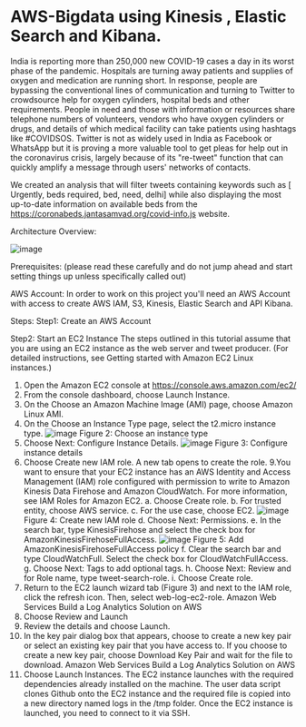 # AWS-Bigdata using Kinesis , Elastic Search and Kibana.

India is reporting more than 250,000 new COVID-19 cases a day in its worst phase of the pandemic. Hospitals are turning away patients and supplies of oxygen and medication are running short.
In response, people are bypassing the conventional lines of communication and turning to Twitter to crowdsource help for oxygen cylinders, hospital beds and other requirements.
People in need and those with information or resources share telephone numbers of volunteers, vendors who have oxygen cylinders or drugs, and details of which medical facility can take patients using hashtags like #COVIDSOS. Twitter is not as widely used in India as Facebook or WhatsApp but it is proving a more valuable tool to get pleas for help out in the coronavirus crisis, largely because of its "re-tweet" function that can quickly amplify a message through users' networks of contacts.

We created an analysis that will filter tweets containing keywords such as [ Urgently, beds required, bed, need, delhi] while also displaying the most up-to-date information on available beds from the https://coronabeds.jantasamvad.org/covid-info.js website.

Architecture Overview:

![image](https://user-images.githubusercontent.com/34096576/117728033-b9325f00-b19d-11eb-9545-98468e4243c0.png)

Prerequisites:
(please read these carefully and do not jump ahead and start setting things up unless specifically called out)

AWS Account:
In order to work on this project you'll need an AWS Account with access to create AWS IAM, S3, Kinesis, Elastic Search and API Kibana. 

Steps:
Step1: Create an AWS Account


Step2: Start an EC2 Instance
The steps outlined in this tutorial assume that you are using an EC2 instance as the
web server and tweet producer. (For detailed instructions, see Getting started with
Amazon EC2 Linux instances.)
1. Open the Amazon EC2 console at https://console.aws.amazon.com/ec2/
2. From the console dashboard, choose Launch Instance. 
3. On the Choose an Amazon Machine Image (AMI) page, choose Amazon
Linux AMI.
4. On the Choose an Instance Type page, select the t2.micro instance type.
![image](https://user-images.githubusercontent.com/34096576/117732459-c9017180-b1a4-11eb-8b23-f89ef7f6dcdd.png)
                                            Figure 2: Choose an instance type
6. Choose Next: Configure Instance Details.
![image](https://user-images.githubusercontent.com/34096576/117732773-47f6aa00-b1a5-11eb-9c38-776979d07e82.png)
                                           Figure 3: Configure instance details
8. Choose Create new IAM role. A new tab opens to create the role.
9.You want to ensure that your EC2 instance has an AWS Identity and Access
Management (IAM) role configured with permission to write to Amazon Kinesis
Data Firehose and Amazon CloudWatch. For more information, see IAM Roles
for Amazon EC2.
a. Choose Create role.
b. For trusted entity, choose AWS service.
c. For the use case, choose EC2.
![image](https://user-images.githubusercontent.com/34096576/117732948-973cda80-b1a5-11eb-81cf-1e7ce01a3a1c.png)
                                         Figure 4: Create new IAM role
d. Choose Next: Permissions.
e. In the search bar, type KinesisFirehose and select the check box for
AmazonKinesisFirehoseFullAccess.
 ![image](https://user-images.githubusercontent.com/34096576/117732989-aae84100-b1a5-11eb-9697-c3dc70c5ca92.png)
                                   Figure 5: Add AmazonKinesisFirehoseFullAccess policy
f. Clear the search bar and type CloudWatchFull. Select the check box for
CloudWatchFullAccess.
g. Choose Next: Tags to add optional tags.
h. Choose Next: Review and for Role name, type tweet-search-role.
i. Choose Create role.
8. Return to the EC2 launch wizard tab (Figure 3) and next to the IAM role, click
the refresh icon. Then, select web-log-ec2-role.
Amazon Web Services Build a Log Analytics Solution on AWS
9. Choose Review and Launch
11. Review the details and choose Launch.
12. In the key pair dialog box that appears, choose to create a new key pair or
select an existing key pair that you have access to. If you choose to create a
new key pair, choose Download Key Pair and wait for the file to download.
Amazon Web Services Build a Log Analytics Solution on AWS
13. Choose Launch Instances.
The EC2 instance launches with the required dependencies already installed on the
machine. The user data script clones Github onto the EC2 instance and the required file
is copied into a new directory named logs in the /tmp folder. Once the EC2 instance is
launched, you need to connect to it via SSH.

